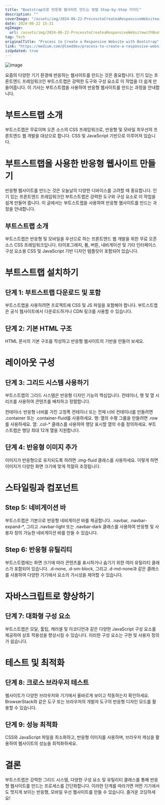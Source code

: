 ```yaml
---
title: "Bootstrap으로 반응형 웹사이트 만드는 방법 Step-by-Step 가이드"
description: ""
coverImage: "/assets/img/2024-06-22-ProcesstoCreateaResponsiveWebsitewithBootstrap_0.png"
date: 2024-06-22 15:31
ogImage: 
  url: /assets/img/2024-06-22-ProcesstoCreateaResponsiveWebsitewithBootstrap_0.png
tag: Tech
originalTitle: "Process to Create a Responsive Website with Bootstrap"
link: "https://medium.com/@leeddev/process-to-create-a-responsive-website-with-bootstrap-d612ff3ede1f"
isUpdated: true
---
```






![image](/assets/img/2024-06-22-ProcesstoCreateaResponsiveWebsitewithBootstrap_0.png)

요즘의 다양한 기기 환경에 반응하는 웹사이트를 만드는 것은 중요합니다. 인기 있는 프론트엔드 프레임워크인 부트스트랩은 강력한 도구와 구성 요소로 이 작업을 더 쉽게 만들어줍니다. 이 기사는 부트스트랩을 사용하여 반응형 웹사이트를 만드는 과정을 안내합니다.

# 부트스트랩 소개

부트스트랩은 무료이며 오픈 소스의 CSS 프레임워크로, 반응형 및 모바일 최우선의 프론트엔드 웹 개발을 대상으로 합니다. CSS 및 JavaScript 기반으로 이루어져 있습니다.


<div class="content-ad"></div>

# 부트스트랩을 사용한 반응형 웹사이트 만들기

반응형 웹사이트를 만드는 것은 오늘날의 다양한 디바이스를 고려할 때 중요합니다. 인기 있는 프론트엔드 프레임워크인 부트스트랩은 강력한 도구와 구성 요소로 이 작업을 쉽게 만들어 줍니다. 이 글에서는 부트스트랩을 사용하여 반응형 웹사이트를 만드는 과정을 안내합니다.

## 부트스트랩 소개

부트스트랩은 반응형 및 모바일을 우선으로 하는 프론트엔드 웹 개발을 위한 무료 오픈 소스 CSS 프레임워크입니다. 타이포그래피, 폼, 버튼, 내비게이션 및 기타 인터페이스 구성 요소용 CSS 및 JavaScript 기반 디자인 템플릿이 포함되어 있습니다.

<div class="content-ad"></div>

# 부트스트랩 설치하기

## 단계 1: 부트스트랩 다운로드 및 포함

부트스트랩을 사용하려면 프로젝트에 CSS 및 JS 파일을 포함해야 합니다. 부트스트랩은 공식 웹사이트에서 다운로드하거나 CDN 링크를 사용할 수 있습니다.

## 단계 2: 기본 HTML 구조

<div class="content-ad"></div>

HTML 문서의 기본 구조를 작성하고 반응형 웹사이트의 기반을 만들어 보세요.

# 레이아웃 구성

## 단계 3: 그리드 시스템 사용하기 

부트스트랩의 그리드 시스템은 반응형 디자인 기능의 핵심입니다. 컨테이너, 행 및 열 시리즈를 사용하여 콘텐츠를 배치하고 정렬합니다.

<div class="content-ad"></div>

컨테이너: 반응형 너비를 가진 고정폭 컨테이너 또는 전체 너비 컨테이너를 만들려면 .container 또는 .container-fluid를 사용하세요.
행: 열의 수평 그룹을 만들려면 .row를 사용하세요.
열: .col-* 클래스를 사용하여 행당 표시할 열의 수를 정의하세요. 부트스트랩은 행당 최대 12개 열을 지원합니다.

## 단계 4: 반응형 이미지 추가

이미지가 반응형으로 유지되도록 하려면 .img-fluid 클래스를 사용하세요. 이렇게 하면 이미지가 다양한 화면 크기에 맞게 적절히 조정됩니다.

# 스타일링과 컴포넌트

<div class="content-ad"></div>

## Step 5: 네비게이션 바

부트스트랩은 기본으로 반응형 네비게이션 바를 제공합니다. .navbar, .navbar-expand-*, 그리고 .navbar-light 또는 .navbar-dark 클래스를 사용하여 반응형 및 사용자 정의 가능한 네비게이션 바를 만들 수 있습니다.

## Step 6: 반응형 유틸리티

부트스트랩에는 화면 크기에 따라 콘텐츠를 표시하거나 숨기기 위한 여러 유틸리티 클래스가 포함되어 있습니다. .d-none, .d-sm-block, 그리고 .d-md-none과 같은 클래스를 사용하여 다양한 기기에서 요소의 가시성을 제어할 수 있습니다.

<div class="content-ad"></div>

# 자바스크립트로 향상하기

## 단계 7: 대화형 구성 요소

부트스트랩은 모달, 툴팁, 캐러셀 및 아코디언과 같은 다양한 JavaScript 구성 요소를 제공하여 상호 작용성을 향상시킬 수 있습니다. 이러한 구성 요소는 구현 및 사용자 정의가 쉽습니다.

# 테스트 및 최적화

<div class="content-ad"></div>

## 단계 8: 크로스 브라우저 테스트

웹사이트가 다양한 브라우저와 기기에서 올바르게 보이고 작동하는지 확인하세요. BrowserStack와 같은 도구 또는 브라우저의 개발자 도구의 반응형 디자인 모드를 활용할 수 있습니다.

## 단계 9: 성능 최적화

CSS와 JavaScript 파일을 최소화하고, 반응형 이미지를 사용하며, 브라우저 캐싱을 활용하여 웹사이트의 성능을 최적화하세요.

<div class="content-ad"></div>

# 결론

부트스트랩은 강력한 그리드 시스템, 다양한 구성 요소 및 유틸리티 클래스를 통해 반응형 웹사이트를 만드는 프로세스를 간단화합니다. 이러한 단계를 따라가면 어떤 기기에서도 멋지게 보이는 반응형, 모바일 우선 웹사이트를 만들 수 있습니다. 즐거운 코딩하세요!